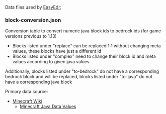 Data files used by [EasyEdit](https://github.com/platz1de/EasyEdit)

### block-conversion.json

Conversion table to convert numeric java block ids to bedrock ids (for game versions previous to 1.13)

- Blocks listed under "replace" can be replaced 1:1 without changing meta values, these blocks have just a different id
- Blocks listed under "complex" need to change their block id and meta values according to given java values

Additionally, blocks listed under "to-bedrock" do not have a corresponding bedrock block and will be replaced,
blocks listed under "to-java" do not have a corresponding java block

Primary data source:

- [Minecraft Wiki](https://minecraft.fandom.com/)
    - [Minecraft Java Data Values](https://minecraft.fandom.com/wiki/Java_Edition_data_values/Pre-flattening)